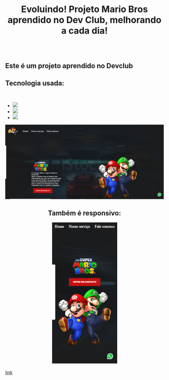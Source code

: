 <h1 align=center >Evoluindo! Projeto Mario Bros aprendido no Dev Club, melhorando a cada dia!</h1>
<br>
<br>
<h2> Este é um projeto aprendido no Devclub</h2>

<h2>Tecnologia usada:</h2>
<br>
<ul>
  <li><img src="https://img.shields.io/badge/HTML5-E34F26?style=for-the-badge&logo=html5&logoColor=white"></li>
  <li><img src="https://img.shields.io/badge/CSS3-1572B6?style=for-the-badge&logo=css3&logoColor=white"></li>
   <li><img src="https://img.shields.io/badge/javascript-%23323330.svg?style=for-the-badge&logo=javascript&logoColor=%23F7DF1E">
 </li>
</ul>
<img src="https://github.com/EnriqueB93/projeto-mario/blob/master/img/projeto%20mario.png?raw=true">
<br>
<h2 align=center >Também é responsivo:</h2>

<p align="center">
 <img src="https://github.com/EnriqueB93/projeto-mario/blob/master/img/projeto%20mario%20resposibidade.png?raw=true">
</p>
<a href="https://enriqueb93.github.io/projeto-mario/"> link</a>
